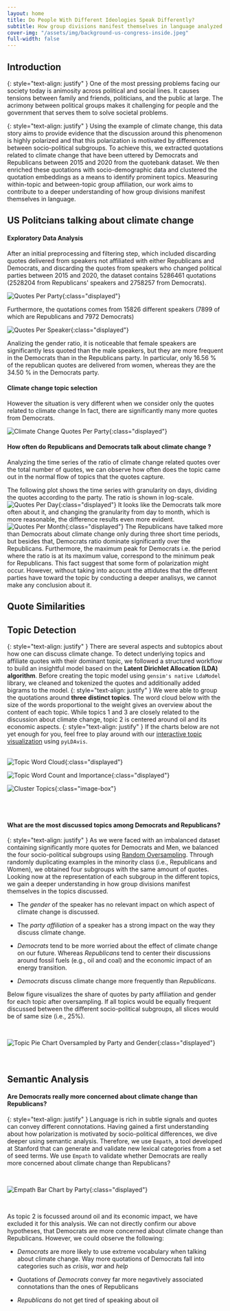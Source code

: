 ```yaml
---
layout: home
title: Do People With Different Ideologies Speak Differently?
subtitle: How group divisions manifest themselves in language analyzed using the example of climate change
cover-img: "/assets/img/background-us-congress-inside.jpeg"
full-width: false
---
```


## Introduction <a name="introduction"></a>

{: style="text-align: justify" }
One of the most pressing problems facing our society today is animosity across political and social lines. It causes tensions between family and friends, politicians, and the public at large. The acrimony between political groups makes it challenging for people and the government that serves them to solve societal problems.

{: style="text-align: justify" }
Using the example of climate change, this data story aims to provide evidence that the discussion around this phenomenon is highly polarized and that this polarization is motivated by differences between socio-political subgroups. To achieve this, we extracted quotations related to climate change that have been uttered by Democrats and Republicans between 2015 and 2020 from the quotebank dataset. We then enriched these quotations with socio-demographic data and clustered the quotation embeddings as a means to identify prominent topics. Measuring within-topic and between-topic group affiliation, our work aims to contribute to a deeper understanding of how group divisions manifest themselves in language.


## US Politcians talking about climate change <a name="climatechangeinuspolitics"></a>
#### Exploratory Data Analysis

After an initial preprocessing and filtering step, which included discarding quotes delivered from speakers not affiliated with either Republicans and Democrats, and discarding the quotes from speakers who changed political parties between 2015 and 2020, the dataset contains 5286461 quotations (2528204 from Republicans' speakers and 2758257 from Democrats).

![Quotes Per Party](/assets/img/quotes_per_party_initial.png){:class="displayed"}

Furthermore, the quotations comes from 15826 different speakers (7899 of which are Republicans and  7972 Democrats)


![Quotes Per Speaker](/assets/img/quotes_per_speaker_rep_dem.png){:class="displayed"}


Analizing the gender ratio, it is noticeable that female speakers are significantly less quoted than the male speakers, but they are more frequent in the Democrats than in the Republicans party.
In particular, only 16.56 % of the republican quotes are delivered from women, whereas they are the 34.50 % in the Democrats party.


#### Climate change topic selection

However the situation is very different when we consider only the quotes related to climate change
In fact, there are significantly many more quotes from Democrats.

![Climate Change Quotes Per Party](/assets/img/climate_change_quotes_per_party.png){:class="displayed"}


#### How often do Republicans and Democrats talk about climate change ?

Analyzing the time series of the ratio of climate change related quotes over the total number of quotes, we can observe how often does the topic came out in the normal flow of topics that the quotes capture.

The following plot shows the time series with granularity on days, dividing the quotes according to the party. The ratio is shown in log-scale.
![Quotes Per Day](/assets/img/time_series_day.png){:class="displayed"}
It looks like the Democrats talk more often about it, and changing the granularity from day to month, which is more reasonable, the difference results even more evident.
![Quotes Per Month](/assets/img/time_series_month.png){:class="displayed"}
The Republicans have talked more than Democrats about climate change only during three short time periods, but besides that, Democrats ratio dominate significantly over the Republicans.
Furthermore, the maximum peak for Democrats i.e. the period where the ratio is at its maximum value, correspond to the minimum peak for Republicans. This fact suggest that some form of polarization might occur. However, without taking into account the attidutes that the different parties have toward the topic by conducting a deeper analisys, we cannot make any conclusion about it.

## Quote Similarities <a name="quotesimilarities"></a>

## Topic Detection <a name="topicdetection"></a>

{: style="text-align: justify" }
There are several aspects and subtopics about how one can discuss climate change. To detect underlying topics and affiliate quotes with their dominant topic, we followed a structured workflow to build an insightful model based on the **Latent Dirichlet Allocation (LDA) algorithm**. Before creating the topic model using `gensim's native LdaModel` library, we  cleaned and tokenized the quotes and additionally added bigrams to the model.
{: style="text-align: justify" }
We were able to group the quotations around **three distinct topics**. The word cloud below with the size of the words proportional to the weight gives an overview about the content of each topic. While topics 1 and 3 are closely related to the discussion about climate change, topic 2 is centered around oil and its economic aspects.
{: style="text-align: justify" }
If the charts below are not yet enough for you, feel free to play around with our [interactive topic visualization](https://mxmuc.github.io/do-people-with-different-ideologies-speak-differently/assets/html/climate_change_topics_lda.html) using `pyLDAvis`.
<br /> 
<br /> 

![Topic Word Cloud](/assets/img/topic_word_cloud.png){:class="displayed"}
<br /> 

![Topic Word Count and Importance](/assets/img/topic_word_count_important_keywords.png){:class="displayed"}

![Cluster Topics](/assets/img/topic_cluster_bokeh.png){:class="image-box"}

<br /> 
<br /> 

#### What are the most discussed topics among Democrats and Republicans?

{: style="text-align: justify" }
As we were faced with an imbalanced dataset containing significantly more quotes for Democrats and Men, we balanced the four socio-political subgroups using [Random Oversampling](https://machinelearningmastery.com/random-oversampling-and-undersampling-for-imbalanced-classification/). Through randomly duplicating examples in the minority class (i.e., Republicans and Women), we obtained four subgroups with the same amount of quotes. Looking now at the representation of each subgroup in the different topics, we gain a deeper understanding in how group divisions manifest themselves in the topics discussed. 

- The _gender_ of the speaker has no relevant impact on which aspect of climate change is discussed.

- The _party_ _affiliation_ of a speaker has a strong impact on the way they discuss climate change.

- _Democrats_ tend to be more worried about the effect of climate change on our future. Whereas _Republicans_ tend to center their discussions around fossil fuels (e.g., oil and coal) and the economic impact of an energy transition. 

- _Democrats_ discuss climate change more frequently than _Republicans_.

Below figure visualizes the share of quotes by party affiliation and gender for each topic after oversampling. If all topics would be equally frequent discussed between the different socio-political subgroups, all slices would be of same size (i.e., 25%).

<br />

![Topic Pie Chart Oversampled by Party and Gender](/assets/img/topic_pie_party_gender_oversampled.png){:class="displayed"}
<br /> 
<br /> 
<br /> 

## Semantic Analysis <a name="semanticanalysis"></a>
#### Are Democrats really more concerned about climate change than Republicans?

{: style="text-align: justify" }
Language is rich in subtle signals and quotes can convey different connotations. Having gained a first understanding about how polarization is motivated by socio-political differences, we dive deeper using semantic analysis. Therefore, we use `Empath`, a tool developed at Stanford that can generate and validate new lexical categories from a set of seed terms. We use `Empath` to validate whether Democrats are really more concerned about climate change than Republicans?

<br />

![Empath Bar Chart by Party](/assets/img/empath_topics_1_3.png){:class="displayed"}

<br />

As topic 2 is focussed around oil and its economic impact, we have excluded it for this analysis. We can not directly confirm our above hypotheses, that Democrats are more concerned about climate change than Republicans. However, we could observe the following: 

- _Democrats_ are more likely to use extreme vocabulary when talking about climate change. Way more quotations of Democrats fall into categories such as _crisis_, _war_ and _help_

- Quotations of _Democrats_ convey far more negavtively associated connotations than the ones of Republicans

- _Republicans_ do not get tired of speaking about oil




